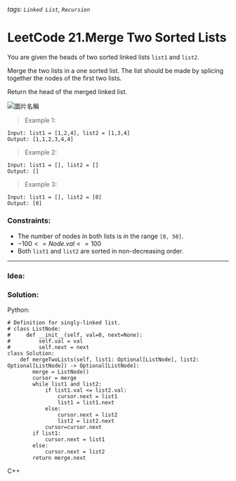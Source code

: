 ###### tags: `Linked List`, `Recursion`

# LeetCode 21.Merge Two Sorted Lists

You are given the heads of two sorted linked lists ```list1``` and ```list2```.

Merge the two lists in a one sorted list. The list should be made by splicing together the nodes of the first two lists.

Return the head of the merged linked list.  

![圖片名稱](https://assets.leetcode.com/uploads/2020/10/03/merge_ex1.jpg)  
  
  
>Example 1:
```
Input: list1 = [1,2,4], list2 = [1,3,4]
Output: [1,1,2,3,4,4]
```
>Example 2:
```
Input: list1 = [], list2 = []
Output: []
```
>Example 3:
```
Input: list1 = [], list2 = [0]
Output: [0]
```
 

### Constraints:

- The number of nodes in both lists is in the range ```[0, 50]```.
- $-100 <= Node.val <= 100$
- Both ```list1``` and ```list2``` are sorted in non-decreasing order.
---
### Idea:
>
### Solution:

Python:
```python=
# Definition for singly-linked list.
# class ListNode:
#     def __init__(self, val=0, next=None):
#         self.val = val
#         self.next = next
class Solution:
    def mergeTwoLists(self, list1: Optional[ListNode], list2: Optional[ListNode]) -> Optional[ListNode]:
        merge = ListNode()
        cursor = merge
        while list1 and list2:
            if list1.val <= list2.val:
                cursor.next = list1
                list1 = list1.next
            else:
                cursor.next = list2
                list2 = list2.next
            cursor=cursor.next
        if list1:
            cursor.next = list1
        else:
            cursor.next = list2
        return merge.next
```

C++
```cpp=
```